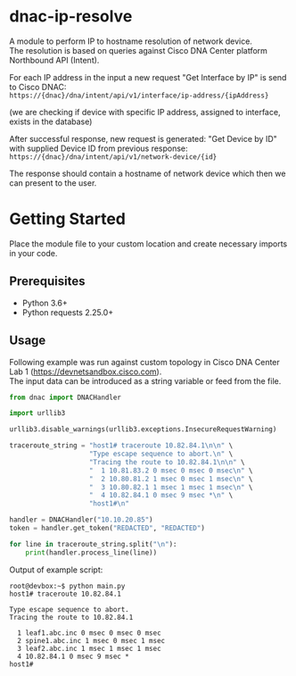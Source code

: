 # dnac-ip-resolve
A module to perform IP to hostname resolution of network device.\
The resolution is based on queries against Cisco DNA Center platform Northbound API (Intent).

For each IP address in the input a new request "Get Interface by IP" is send to Cisco DNAC:\
`https://{dnac}/dna/intent/api/v1/interface/ip-address/{ipAddress}`

(we are checking if device with specific IP address, assigned to interface, exists in the database)

After successful response, new request is generated: "Get Device by ID" with supplied Device ID from previous response:\
`https://{dnac}/dna/intent/api/v1/network-device/{id}`

The response should contain a hostname of network device which then we can present to the user.

# Getting Started
Place the module file to your custom location and create necessary imports in your code.

## Prerequisites
- Python 3.6+
- Python requests 2.25.0+

## Usage
Following example was run against custom topology in Cisco DNA Center Lab 1 (https://devnetsandbox.cisco.com). \
The input data can be introduced as a string variable or feed from the file.
```python
from dnac import DNACHandler

import urllib3

urllib3.disable_warnings(urllib3.exceptions.InsecureRequestWarning)

traceroute_string = "host1# traceroute 10.82.84.1\n\n" \
                    "Type escape sequence to abort.\n" \
                    "Tracing the route to 10.82.84.1\n\n" \
                    "  1 10.81.83.2 0 msec 0 msec 0 msec\n" \
                    "  2 10.80.81.2 1 msec 0 msec 1 msec\n" \
                    "  3 10.80.82.1 1 msec 1 msec 1 msec\n" \
                    "  4 10.82.84.1 0 msec 9 msec *\n" \
                    "host1#\n"   

handler = DNACHandler("10.10.20.85")
token = handler.get_token("REDACTED", "REDACTED")

for line in traceroute_string.split("\n"):
    print(handler.process_line(line))
```

Output of example script:
```
root@devbox:~$ python main.py
host1# traceroute 10.82.84.1

Type escape sequence to abort.
Tracing the route to 10.82.84.1

  1 leaf1.abc.inc 0 msec 0 msec 0 msec
  2 spine1.abc.inc 1 msec 0 msec 1 msec
  3 leaf2.abc.inc 1 msec 1 msec 1 msec
  4 10.82.84.1 0 msec 9 msec *
host1#

```
